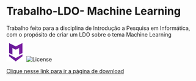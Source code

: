 # Trabalho-LDO- Machine Learning
Trabalho feito para a disciplina de Introdução a Pesquisa em Informática, com o propósito de criar um LDO sobre o tema Machine Learning 

![Markdown Logo](https://github.com/adam-p/markdown-here/raw/master/src/common/images/icon48.png "Markdown Logo")
![License](https://img.shields.io/cran/l/devtools?color=GPL3&label=licen%C3%A7a&logo=GPL3&logoColor=GPL3&style=plastic "License")


[Clique nesse link para ir a página de download](https://github.com/MysteRys337/Trabalho-LDO-ML/releases)
